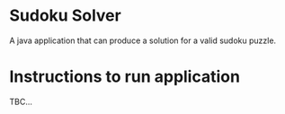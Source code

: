 # Sudoku Solver

A java application that can produce a solution for a valid sudoku puzzle.

# Instructions to run application

TBC...